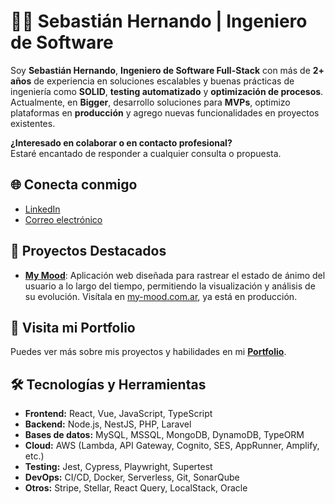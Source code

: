 # 👨‍💻 Sebastián Hernando | Ingeniero de Software

Soy **Sebastián Hernando**, **Ingeniero de Software Full-Stack** con más de **2+ años** de experiencia en soluciones escalables y buenas prácticas de ingeniería como **SOLID**, **testing automatizado** y **optimización de procesos**. Actualmente, en **Bigger**, desarrollo soluciones para **MVPs**, optimizo plataformas en **producción** y agrego nuevas funcionalidades en proyectos existentes.

**¿Interesado en colaborar o en contacto profesional?**  
Estaré encantado de responder a cualquier consulta o propuesta.

## 🌐 Conecta conmigo

- [LinkedIn](https://www.linkedin.com/in/sebastianhernando/)
- [Correo electrónico](mailto:sebastianhernando.dev@gmail.com)


## 🚀 Proyectos Destacados

- [**My Mood**](https://my-mood.com.ar/): Aplicación web diseñada para rastrear el estado de ánimo del usuario a lo largo del tiempo, permitiendo la visualización y análisis de su evolución. Visítala en [my-mood.com.ar](https://my-mood.com.ar/), ya está en producción.


## 💼 Visita mi Portfolio

Puedes ver más sobre mis proyectos y habilidades en mi [**Portfolio**](https://sebastianhernando-dev.netlify.app/).


## 🛠️ Tecnologías y Herramientas

- **Frontend:** React, Vue, JavaScript, TypeScript
- **Backend:** Node.js, NestJS, PHP, Laravel
- **Bases de datos:** MySQL, MSSQL, MongoDB, DynamoDB, TypeORM
- **Cloud:** AWS (Lambda, API Gateway, Cognito, SES, AppRunner, Amplify, etc.)
- **Testing:** Jest, Cypress, Playwright, Supertest
- **DevOps:** CI/CD, Docker, Serverless, Git, SonarQube
- **Otros:** Stripe, Stellar, React Query, LocalStack, Oracle
